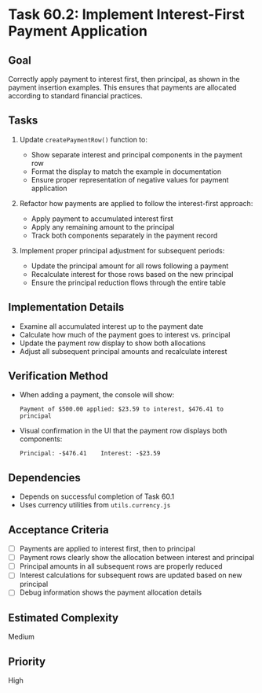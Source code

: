 # Task 60.2: Implement Interest-First Payment Application

## Goal
Correctly apply payment to interest first, then principal, as shown in the payment insertion examples. This ensures that payments are allocated according to standard financial practices.

## Tasks
1. Update `createPaymentRow()` function to:
   - Show separate interest and principal components in the payment row
   - Format the display to match the example in documentation
   - Ensure proper representation of negative values for payment application

2. Refactor how payments are applied to follow the interest-first approach:
   - Apply payment to accumulated interest first
   - Apply any remaining amount to the principal
   - Track both components separately in the payment record

3. Implement proper principal adjustment for subsequent periods:
   - Update the principal amount for all rows following a payment
   - Recalculate interest for those rows based on the new principal
   - Ensure the principal reduction flows through the entire table

## Implementation Details
- Examine all accumulated interest up to the payment date
- Calculate how much of the payment goes to interest vs. principal
- Update the payment row display to show both allocations
- Adjust all subsequent principal amounts and recalculate interest

## Verification Method
- When adding a payment, the console will show:
  ```
  Payment of $500.00 applied: $23.59 to interest, $476.41 to principal
  ```
- Visual confirmation in the UI that the payment row displays both components:
  ```
  Principal: -$476.41    Interest: -$23.59
  ```

## Dependencies
- Depends on successful completion of Task 60.1
- Uses currency utilities from `utils.currency.js`

## Acceptance Criteria
- [ ] Payments are applied to interest first, then to principal
- [ ] Payment rows clearly show the allocation between interest and principal
- [ ] Principal amounts in all subsequent rows are properly reduced
- [ ] Interest calculations for subsequent rows are updated based on new principal
- [ ] Debug information shows the payment allocation details

## Estimated Complexity
Medium

## Priority
High
